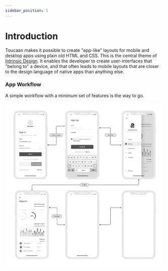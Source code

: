 ```yaml
---
sidebar_position: 1
---
```


# Introduction
Toucaan makes it possible to create "app-like" layouts for mobile and desktop apps using plain old HTML and CSS. This is the central theme of [Intrinsic Design](https://toucaan.com/blog/intrinsic-design). It enables the developer to create user-interfaces that "belong to" a device, and that often leads to mobile layouts that are closer to the design language of native apps than anything else. 

### App Workflow

A simple workflow with a minimum set of features is the way to go. 

![Toucaan's Intrinsic Design Space](../img/mobile-app-workflow.jpg)